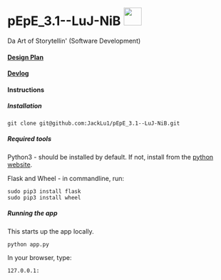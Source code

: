 # pEpE_3.1--LuJ-NiB <img src="https://img.memecdn.com/rare-golden-pepe-like-for-good-luck_o_7215520.jpg" height="40">
Da Art of Storytellin' (Software Development)

#### [Design Plan](https://github.com/JackLu1/pEpE_3.1--LuJ-NiB/blob/master/design.pdf)
#### [Devlog](https://github.com/JackLu1/pEpE_3.1--LuJ-NiB/blob/master/devlog.txt)

#### Instructions

##### Installation
    git clone git@github.com:JackLu1/pEpE_3.1--LuJ-NiB.git

##### Required tools
Python3 - should be installed by default. If not, install from the
[python website](https://www.python.org/downloads/).  

Flask and Wheel - in commandline, run:  

    sudo pip3 install flask  
    sudo pip3 install wheel
##### Running the app
This starts up the app locally.

    python app.py

In your browser, type:

    127.0.0.1:
